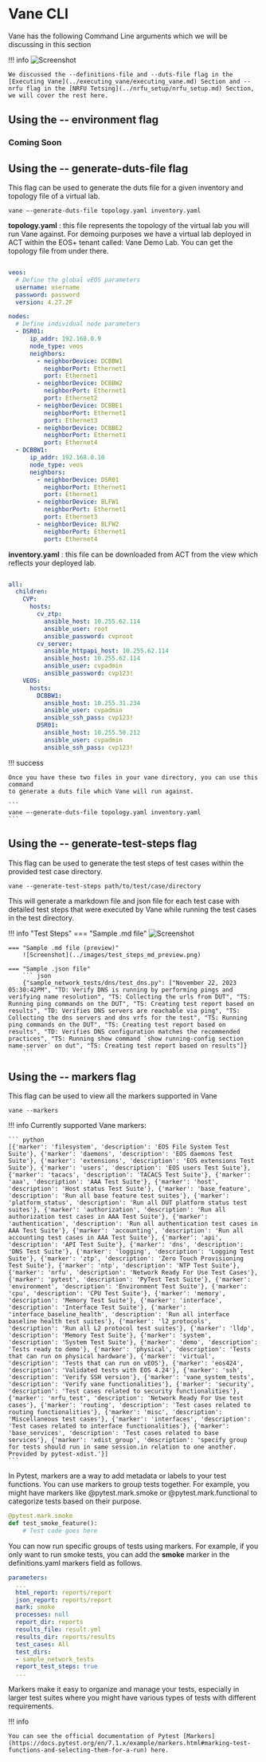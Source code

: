 # Vane CLI

Vane has the following Command Line arguments which we will be discussing in this section

!!! info 
    ![Screenshot](../images/cli.png)

    We discussed the --definitions-file and --duts-file flag in the [Executing Vane](../executing_vane/executing_vane.md) Section and --nrfu flag in the [NRFU Tetsing](../nrfu_setup/nrfu_setup.md) Section, we will cover the rest here.

## Using the -- environment flag

### Coming Soon

## Using the -- generate-duts-file flag

This flag can be used to generate the duts file for a given inventory and topology file of a virtual lab.

```
vane –-generate-duts-file topology.yaml inventory.yaml 
```

**topology.yaml** : this file represents the topology of the virtual lab you will run Vane against. For demoing purposes we have a virtual lab deployed in ACT within the EOS+ tenant called: Vane Demo Lab. You can get the topology file from under there.


``` yaml title=" Sample topology.yaml" hl_lines="9-24"

veos:
  # Define the global vEOS parameters
  username: username
  password: password
  version: 4.27.2F

nodes:
  # Define individual node parameters
  - DSR01:
      ip_addr: 192.168.0.9
      node_type: veos
      neighbors:
        - neighborDevice: DCBBW1
          neighborPort: Ethernet1
          port: Ethernet1
        - neighborDevice: DCBBW2
          neighborPort: Ethernet1
          port: Ethernet2
        - neighborDevice: DCBBE1
          neighborPort: Ethernet1
          port: Ethernet3
        - neighborDevice: DCBBE2
          neighborPort: Ethernet1
          port: Ethernet4
  - DCBBW1:
      ip_addr: 192.168.0.10
      node_type: veos
      neighbors:
        - neighborDevice: DSR01
          neighborPort: Ethernet1
          port: Ethernet1
        - neighborDevice: BLFW1
          neighborPort: Ethernet1
          port: Ethernet3
        - neighborDevice: BLFW2
          neighborPort: Ethernet1
          port: Ethernet4

```

**inventory.yaml** : this file can be downloaded from ACT from the view which reflects your deployed lab.

``` yaml title=" Sample inventory.yaml"

all:
  children:
    CVP:
      hosts:
        cv_ztp:
          ansible_host: 10.255.62.114
          ansible_user: root
          ansible_password: cvproot
        cv_server:
          ansible_httpapi_host: 10.255.62.114
          ansible_host: 10.255.62.114
          ansible_user: cvpadmin
          ansible_password: cvp123!
    VEOS:
      hosts:
        DCBBW1:
          ansible_host: 10.255.31.234
          ansible_user: cvpadmin
          ansible_ssh_pass: cvp123!
        DSR01:
          ansible_host: 10.255.50.212
          ansible_user: cvpadmin
          ansible_ssh_pass: cvp123!

```

!!! success

    Once you have these two files in your vane directory, you can use this command
    to generate a duts file which Vane will run against.

    ```
    vane –-generate-duts-file topology.yaml inventory.yaml 
    ```
## Using the -- generate-test-steps flag

This flag can be used to generate the test steps of test cases within the provided test case directory. 

```
vane --generate-test-steps path/to/test/case/directory
```

This will generate a markdown file and json file for each test case with detailed test steps that were executed by Vane while running the test cases in the test directory.

!!! info "Test Steps"
    === "Sample .md file"
        ![Screenshot](../images/test_steps_md.png)
        
    === "Sample .md file (preview)"
        ![Screenshot](../images/test_steps_md_preview.png)

    === "Sample .json file"
        ``` json
        {"sample_network_tests/dns/test_dns.py": ["November 22, 2023 05:30:42PM", "TD: Verify DNS is running by performing pings and verifying name resolution", "TS: Collecting the urls from DUT", "TS: Running ping commands on the DUT", "TS: Creating test report based on results", "TD: Verifies DNS servers are reachable via ping", "TS: Collecting the dns servers and dns vrfs for the test", "TS: Running ping commands on the DUT", "TS: Creating test report based on results", "TD: Verifies DNS configuration matches the recommended practices", "TS: Running show command `show running-config section name-server` on dut", "TS: Creating test report based on results"]}
        ```
   
## Using the -- markers flag

This flag can be used to view all the markers supported in Vane

```
vane --markers
```

!!! info
    Currently supported Vane markers:

    ``` python
    [{'marker': 'filesystem', 'description': 'EOS File System Test Suite'}, {'marker': 'daemons', 'description': 'EOS daemons Test Suite'}, {'marker': 'extensions', 'description': 'EOS extensions Test Suite'}, {'marker': 'users', 'description': 'EOS users Test Suite'}, {'marker': 'tacacs', 'description': 'TACACS Test Suite'}, {'marker': 'aaa', 'description': 'AAA Test Suite'}, {'marker': 'host', 'description': 'Host status Test Suite'}, {'marker': 'base_feature', 'description': 'Run all base feature test suites'}, {'marker': 'platform_status', 'description': 'Run all DUT platform status test suites'}, {'marker': 'authorization', 'description': 'Run all authorization test cases in AAA Test Suite'}, {'marker': 'authentication', 'description': 'Run all authentication test cases in AAA Test Suite'}, {'marker': 'accounting', 'description': 'Run all accounting test cases in AAA Test Suite'}, {'marker': 'api', 'description': 'API Test Suite'}, {'marker': 'dns', 'description': 'DNS Test Suite'}, {'marker': 'logging', 'description': 'Logging Test Suite'}, {'marker': 'ztp', 'description': 'Zero Touch Provisioning Test Suite'}, {'marker': 'ntp', 'description': 'NTP Test Suite'}, {'marker': 'nrfu', 'description': 'Network Ready For Use Test Cases'}, {'marker': 'pytest', 'description': 'PyTest Test Suite'}, {'marker': 'environment', 'description': 'Environment Test Suite'}, {'marker': 'cpu', 'description': 'CPU Test Suite'}, {'marker': 'memory', 'description': 'Memory Test Suite'}, {'marker': 'interface', 'description': 'Interface Test Suite'}, {'marker': 'interface_baseline_health', 'description': 'Run all interface baseline health test suites'}, {'marker': 'l2_protocols', 'description': 'Run all L2 protocol test suites'}, {'marker': 'lldp', 'description': 'Memory Test Suite'}, {'marker': 'system', 'description': 'System Test Suite'}, {'marker': 'demo', 'description': 'Tests ready to demo'}, {'marker': 'physical', 'description': 'Tests that can run on physical hardware'}, {'marker': 'virtual', 'description': 'Tests that can run on vEOS'}, {'marker': 'eos424', 'description': 'Validated tests with EOS 4.24'}, {'marker': 'ssh', 'description': 'Verify SSH version'}, {'marker': 'vane_system_tests', 'description': 'Verify vane functionalities'}, {'marker': 'security', 'description': 'Test cases related to security functionalities'}, {'marker': 'nrfu_test', 'description': 'Network Ready For Use test cases'}, {'marker': 'routing', 'description': 'Test cases related to routing functionalities'}, {'marker': 'misc', 'description': 'Miscellaneous test cases'}, {'marker': 'interfaces', 'description': 'Test cases related to interface functionalities'}, {'marker': 'base_services', 'description': 'Test cases related to base services'}, {'marker': 'xdist_group', 'description': 'specify group for tests should run in same session.in relation to one another. Provided by pytest-xdist.'}]
    ```

In Pytest, markers are a way to add metadata or labels to your test functions. You can use markers to group tests together. For example, you might have markers like @pytest.mark.smoke or @pytest.mark.functional to categorize tests based on their purpose.

``` python
@pytest.mark.smoke
def test_smoke_feature():
    # Test code goes here
```

You can now run specific groups of tests using markers. For example, if you only want to run smoke tests, you can add the **smoke** marker in the definitions.yaml markers field as follows.

``` yaml title="definitions.yaml" hl_lines="5"
parameters:
  ...
  html_report: reports/report
  json_report: reports/report
  mark: smoke
  processes: null
  report_dir: reports
  results_file: result.yml
  results_dir: reports/results
  test_cases: All
  test_dirs: 
  - sample_network_tests
  report_test_steps: true
  ...
```

Markers make it easy to organize and manage your tests, especially in larger test suites where you might have various types of tests with different requirements.

!!! info

    You can see the official documentation of Pytest [Markers](https://docs.pytest.org/en/7.1.x/example/markers.html#marking-test-functions-and-selecting-them-for-a-run) here.